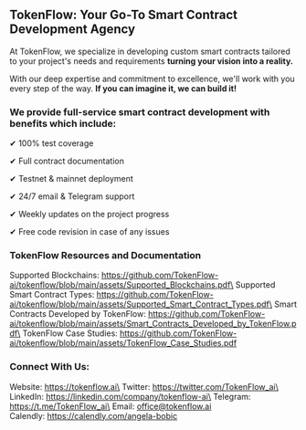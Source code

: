 ## **TokenFlow: Your Go-To Smart Contract Development Agency**

At TokenFlow, we specialize in developing custom smart contracts tailored to your project's needs and requirements **turning your vision into a reality.**

With our deep expertise and commitment to excellence, we'll work with you every step of the way. **If you can imagine it, we can build it!**

### **We provide full-service smart contract development with benefits which include:**

✔ 100% test coverage

✔ Full contract documentation

✔ Testnet & mainnet deployment

✔ 24/7 email & Telegram support

✔ Weekly updates on the project progress

✔ Free code revision in case of any issues

### **TokenFlow Resources and Documentation**

Supported Blockchains: https://github.com/TokenFlow-ai/tokenflow/blob/main/assets/Supported_Blockchains.pdf\
Supported Smart Contract Types: https://github.com/TokenFlow-ai/tokenflow/blob/main/assets/Supported_Smart_Contract_Types.pdf\
Smart Contracts Developed by TokenFlow: https://github.com/TokenFlow-ai/tokenflow/blob/main/assets/Smart_Contracts_Developed_by_TokenFlow.pdf\
TokenFlow Case Studies: https://github.com/TokenFlow-ai/tokenflow/blob/main/assets/TokenFlow_Case_Studies.pdf

### **Connect With Us:**

Website: https://tokenflow.ai\
Twitter: https://twitter.com/TokenFlow_ai\
LinkedIn: https://linkedin.com/company/tokenflow-ai\
Telegram: https://t.me/TokenFlow_ai\
Email: [office@tokenflow.ai](mailto:office@tokenflow.ai)\
Calendly: https://calendly.com/angela-bobic
